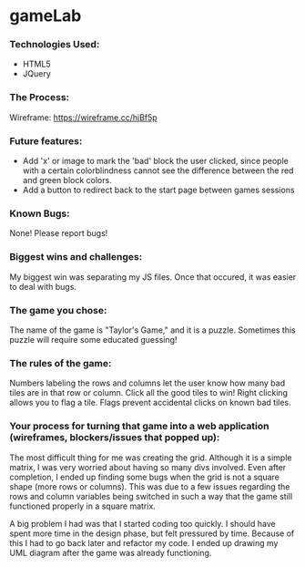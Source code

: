 # gameLab


### Technologies Used:
- HTML5
- JQuery

### The Process:
Wireframe: https://wireframe.cc/hjBf5p

### Future features:
- Add 'x' or image to mark the 'bad' block the user clicked, since people with a certain colorblindness cannot see the difference between the red and green block colors.
- Add a button to redirect back to the start page between games sessions

### Known Bugs:
None! Please report bugs!

### Biggest wins and challenges:
My biggest win was separating my JS files. Once that occured, it was easier to deal with bugs.

### The game you chose:
The name of the game is "Taylor's Game," and it is a puzzle. Sometimes this puzzle will require some educated guessing!

### The rules of the game:
Numbers labeling the rows and columns let the user know how many bad tiles are in that row or column. Click all the good tiles to win! Right clicking allows you to flag a tile. Flags prevent accidental clicks on known bad tiles.

### Your process for turning that game into a web application (wireframes, blockers/issues that popped up):

The most difficult thing for me was creating the grid. Although it is a simple matrix, I was very worried about having so many divs involved. Even after completion, I ended up finding some bugs when the grid is not a square shape (more rows or columns). This was due to a few issues regarding the rows and column variables being switched in such a way that the game still functioned properly in a square matrix.

A big problem I had was that I started coding too quickly. I should have spent more time in the design phase, but felt pressured by time. Because of this I had to go back later and refactor my code. I ended up drawing my UML diagram after the game was already functioning. 

